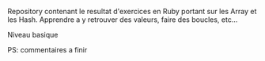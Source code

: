 Repository contenant le resultat d'exercices en Ruby portant sur les Array et les Hash.
Apprendre a y retrouver des valeurs, faire des boucles, etc...

Niveau basique

PS: commentaires a finir
